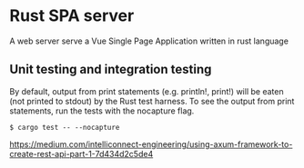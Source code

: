 # Rust SPA server
A web server serve a Vue Single Page Application written in rust language

## Unit testing and integration testing

By default, output from print statements (e.g. println!, print!) will be eaten (not printed to stdout) by the Rust test harness.
To see the output from print statements, run the tests with the nocapture flag.
```
$ cargo test -- --nocapture

```

https://medium.com/intelliconnect-engineering/using-axum-framework-to-create-rest-api-part-1-7d434d2c5de4
